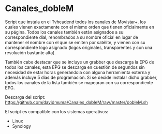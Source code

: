 # Canales_dobleM
Script que instala en el Tvheadend todos los canales de Movistar+, los cuales vienen exactamente con el mismo orden que tienen oficialmente en su página.
Todos los canales también están asignados a su correspondiente dial, renombrados a su nombre oficial en lugar de mantener el nombre con el que se emiten por satélite, y vienen con su correspondiente logo asignado (logos originales, transparentes y con una resolución bastante alta).

También cabe destacar que se incluye un grabber que descarga la EPG de todos los canales, esta EPG se descarga en cuestión de segundos sin necesidad de estar horas generándola con alguna herramienta externa y además incluye 5 días de programación.
Si se decide instalar dicho grabber, todos los canales de la lista también se mapearan con su correspondiente EPG.


Descarga del script: https://github.com/davidmuma/Canales_dobleM/raw/master/dobleM.sh

El script es compatible con los sistemas operativos:

  * Linux
  * Synology

